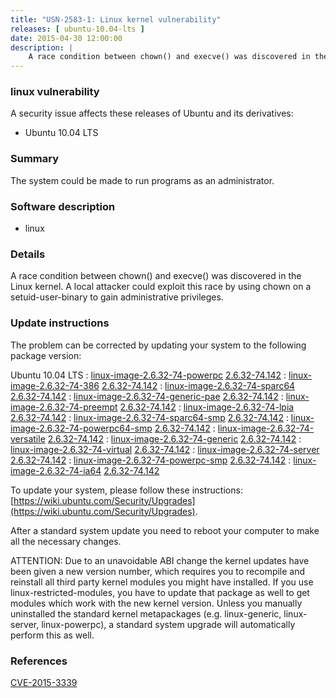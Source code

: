 ```yaml
---
title: "USN-2583-1: Linux kernel vulnerability"
releases: [ ubuntu-10.04-lts ]
date: 2015-04-30 12:00:00
description: |
    A race condition between chown() and execve() was discovered in the Linux kernel. A local attacker could exploit this race by using chown on a setuid-user-binary to gain administrative privileges. 
--- 
```

 
### linux vulnerability

A security issue affects these releases of Ubuntu and its derivatives:

* Ubuntu 10.04 LTS

### Summary

The system could be made to run programs as an administrator. 

### Software description

* linux 

### Details

A race condition between chown() and execve() was discovered in the Linux kernel. A local attacker could exploit this race by using chown on a setuid-user-binary to gain administrative privileges. 

### Update instructions

The problem can be corrected by updating your system to the following package version:

Ubuntu 10.04 LTS
 : [linux-image-2.6.32-74-powerpc](https://launchpad.net/ubuntu/+source/linux) <span> [2.6.32-74.142](https://launchpad.net/ubuntu/+source/linux/2.6.32-74.142) </span> 
 : [linux-image-2.6.32-74-386](https://launchpad.net/ubuntu/+source/linux) <span> [2.6.32-74.142](https://launchpad.net/ubuntu/+source/linux/2.6.32-74.142) </span> 
 : [linux-image-2.6.32-74-sparc64](https://launchpad.net/ubuntu/+source/linux) <span> [2.6.32-74.142](https://launchpad.net/ubuntu/+source/linux/2.6.32-74.142) </span> 
 : [linux-image-2.6.32-74-generic-pae](https://launchpad.net/ubuntu/+source/linux) <span> [2.6.32-74.142](https://launchpad.net/ubuntu/+source/linux/2.6.32-74.142) </span> 
 : [linux-image-2.6.32-74-preempt](https://launchpad.net/ubuntu/+source/linux) <span> [2.6.32-74.142](https://launchpad.net/ubuntu/+source/linux/2.6.32-74.142) </span> 
 : [linux-image-2.6.32-74-lpia](https://launchpad.net/ubuntu/+source/linux) <span> [2.6.32-74.142](https://launchpad.net/ubuntu/+source/linux/2.6.32-74.142) </span> 
 : [linux-image-2.6.32-74-sparc64-smp](https://launchpad.net/ubuntu/+source/linux) <span> [2.6.32-74.142](https://launchpad.net/ubuntu/+source/linux/2.6.32-74.142) </span> 
 : [linux-image-2.6.32-74-powerpc64-smp](https://launchpad.net/ubuntu/+source/linux) <span> [2.6.32-74.142](https://launchpad.net/ubuntu/+source/linux/2.6.32-74.142) </span> 
 : [linux-image-2.6.32-74-versatile](https://launchpad.net/ubuntu/+source/linux) <span> [2.6.32-74.142](https://launchpad.net/ubuntu/+source/linux/2.6.32-74.142) </span> 
 : [linux-image-2.6.32-74-generic](https://launchpad.net/ubuntu/+source/linux) <span> [2.6.32-74.142](https://launchpad.net/ubuntu/+source/linux/2.6.32-74.142) </span> 
 : [linux-image-2.6.32-74-virtual](https://launchpad.net/ubuntu/+source/linux) <span> [2.6.32-74.142](https://launchpad.net/ubuntu/+source/linux/2.6.32-74.142) </span> 
 : [linux-image-2.6.32-74-server](https://launchpad.net/ubuntu/+source/linux) <span> [2.6.32-74.142](https://launchpad.net/ubuntu/+source/linux/2.6.32-74.142) </span> 
 : [linux-image-2.6.32-74-powerpc-smp](https://launchpad.net/ubuntu/+source/linux) <span> [2.6.32-74.142](https://launchpad.net/ubuntu/+source/linux/2.6.32-74.142) </span> 
 : [linux-image-2.6.32-74-ia64](https://launchpad.net/ubuntu/+source/linux) <span> [2.6.32-74.142](https://launchpad.net/ubuntu/+source/linux/2.6.32-74.142) </span> 

To update your system, please follow these instructions: [https://wiki.ubuntu.com/Security/Upgrades](https://wiki.ubuntu.com/Security/Upgrades).

After a standard system update you need to reboot your computer to make all the necessary changes.

ATTENTION: Due to an unavoidable ABI change the kernel updates have been given a new version number, which requires you to recompile and reinstall all third party kernel modules you might have installed. If you use linux-restricted-modules, you have to update that package as well to get modules which work with the new kernel version. Unless you manually uninstalled the standard kernel metapackages (e.g. linux-generic, linux-server, linux-powerpc), a standard system upgrade will automatically perform this as well. 

### References

 [CVE-2015-3339](http://people.ubuntu.com/~ubuntu-security/cve/CVE-2015-3339)
 
